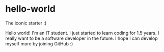 # hello-world
The iconic starter :)

Hello world!
I'm an IT student. I just started to learn coding for 1.5 years.
I really want to be a software developer in the future. I hope I can develop myself more by joining GitHub :)
